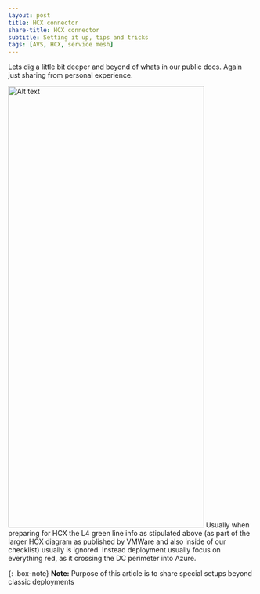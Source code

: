 ```yaml
---
layout: post
title: HCX connector
share-title: HCX connector
subtitle: Setting it up, tips and tricks
tags: [AVS, HCX, service mesh]
---
```


Lets dig a little bit deeper and beyond of whats in our public docs.  Again just sharing from personal experience.

<img title="a title" alt="Alt text" src="/AVSblog/assets/img/screen3.jpg" width=400 height="900">
Usually when preparing for HCX the L4 green line info as stipulated above (as part of the larger HCX diagram as published by VMWare and also inside of our checklist) usually is ignored.  Instead deployment usually focus on everything red, as it crossing the DC perimeter into Azure.


{: .box-note}
**Note:** Purpose of this article is to share special setups beyond classic deployments
